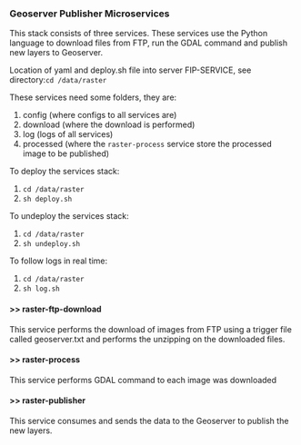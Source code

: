 ### Geoserver Publisher Microservices

This stack consists of three services. These services use the Python language to download files from FTP, run the GDAL command and publish new layers to Geoserver.

Location of yaml and deploy.sh file into server FIP-SERVICE, see directory:`cd /data/raster` 

These services need some folders, they are: 
1. config (where configs to all services are)
2. download (where the download is performed)
3. log (logs of all services)
4. processed (where the `raster-process` service store the processed image to be published)

To deploy the services stack:
1. `cd /data/raster`
2. `sh deploy.sh`

To undeploy the services stack:
1. `cd /data/raster`
2. `sh undeploy.sh`

To follow logs in real time:
1. `cd /data/raster`
2. `sh log.sh`

#### >> raster-ftp-download
This service performs the download of images from FTP using a trigger file called geoserver.txt and performs the unzipping on the downloaded files.

#### >> raster-process
This service performs GDAL command to each image was downloaded

#### >> raster-publisher
This service consumes and sends the data to the Geoserver to publish the new layers. 

